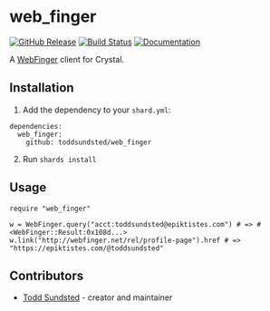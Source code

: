 # web_finger

[![GitHub Release](https://img.shields.io/github/release/toddsundsted/web_finger.svg)](https://github.com/toddsundsted/web_finger/releases)
[![Build Status](https://travis-ci.org/toddsundsted/web_finger.svg?branch=master)](https://travis-ci.org/toddsundsted/web_finger)
[![Documentation](https://img.shields.io/badge/docs-available-brightgreen.svg)](https://toddsundsted.github.io/web_finger/)

A [WebFinger](https://tools.ietf.org/html/rfc7033) client for Crystal.

## Installation

1. Add the dependency to your `shard.yml`:

```
dependencies:
  web_finger:
    github: toddsundsted/web_finger
```

2. Run `shards install`

## Usage

```
require "web_finger"

w = WebFinger.query("acct:toddsundsted@epiktistes.com") # => #<WebFinger::Result:0x108d...>
w.link("http://webfinger.net/rel/profile-page").href # => "https://epiktistes.com/@toddsundsted"
```

## Contributors

- [Todd Sundsted](https://github.com/toddsundsted) - creator and maintainer
